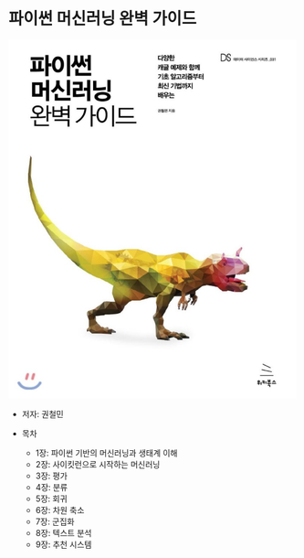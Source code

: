 # 파이썬 머신러닝 완벽 가이드

![Alt text](img/book_cover.jpg?raw=true "BOOK COVER")

- 저자: 권철민

- 목차
  * 1장: 파이썬 기반의 머신러닝과 생태계 이해
  * 2장: 사이킷런으로 시작하는 머신러닝
  * 3장: 평가
  * 4장: 분류
  * 5장: 회귀
  * 6장: 차원 축소
  * 7장: 군집화
  * 8장: 텍스트 분석
  * 9장: 추천 시스템